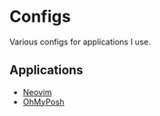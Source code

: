 # Configs

Various configs for applications I use.

## Applications
- [Neovim](/nvim/neovim.readme.md)
- [OhMyPosh](/ohmyposh/ohmyposh.readme.md)
